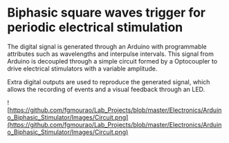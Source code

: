 # Biphasic square waves trigger for periodic electrical stimulation 
 
The digital signal is generated through an Arduino with programmable attributes such as wavelengths and interpulse intervals. This signal from Arduino is decoupled through a simple circuit formed by a Optocoupler to drive electrical stimulators with a variable amplitude.

Extra digital outputs are used to reproduce the generated signal, which allows the recording of events and a visual feedback through an LED.

![https://github.com/fgmourao/Lab_Projects/blob/master/Electronics/Arduino_Biphasic_Stimulator/Images/Circuit.png](https://github.com/fgmourao/Lab_Projects/blob/master/Electronics/Arduino_Biphasic_Stimulator/Images/Circuit.png)
